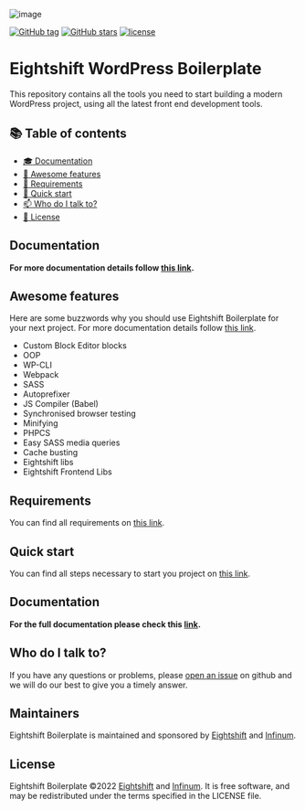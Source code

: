 ![image](https://repository-images.githubusercontent.com/89463753/d30452dc-d3da-4c51-8592-221bbc03e7a6)

[![GitHub tag](https://img.shields.io/github/tag/infinum/eightshift-boilerplate.svg?style=for-the-badge)](https://github.com/infinum/eightshift-boilerplate)
[![GitHub stars](https://img.shields.io/github/stars/infinum/eightshift-boilerplate.svg?style=for-the-badge&label=Stars)](https://github.com/infinum/eightshift-boilerplate/)
[![license](https://img.shields.io/github/license/infinum/eightshift-boilerplate.svg?style=for-the-badge)](https://github.com/infinum/eightshift-boilerplate)

# Eightshift WordPress Boilerplate

This repository contains all the tools you need to start building a modern WordPress project, using all the latest front end development tools.

## :books: Table of contents
- [:mortar_board: Documentation](#documentation)
- [:tada: Awesome features](#awesome-features)
- [:school_satchel: Requirements](#requirements)
- [:rocket: Quick start](#quick-start)
- [:mailbox: Who do I talk to?](#who-do-i-talk-to)
- [:scroll: License](#license)

## Documentation
**For more documentation details follow [this link](https://eightshift.com).**

## Awesome features

Here are some buzzwords why you should use Eightshift Boilerplate for your next project. For more documentation details follow [this link](https://eightshift.com).

- Custom Block Editor blocks
- OOP
- WP-CLI
- Webpack
- SASS
- Autoprefixer
- JS Compiler (Babel)
- Synchronised browser testing
- Minifying
- PHPCS
- Easy SASS media queries
- Cache busting
- Eightshift libs
- Eightshift Frontend Libs

## Requirements

You can find all requirements on [this link](https://eightshift.com/docs/requirements).

## Quick start

You can find all steps necessary to start you project on [this link](https://eightshift.com/docs/theme).

## Documentation
**For the full documentation please check this [link](https://eightshift.com).**

## Who do I talk to?

If you have any questions or problems, please [open an issue](https://github.com/infinum/eightshift-boilerplate/issues) on github and we will do our best to give you a timely answer.

## Maintainers
Eightshift Boilerplate is maintained and sponsored by
[Eightshift](https://eightshift.com) and [Infinum](https://infinum.com).

## License
Eightshift Boilerplate &copy;2022 [Eightshift](https://eightshift.com) and [Infinum](https://infinum.com). It is free software, and may be redistributed under the terms specified in the LICENSE file.
